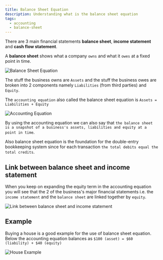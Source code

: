 ```yaml
---
title: Balance Sheet Equation
description: Understanding what is the balance sheet equation
tags:
  - accounting
  - balance-sheet
---
```


There are 3 main financial statements **balance sheet**, **income statement** and **cash flow statement**.

A **balance sheet** shows what a company `owns` and what it `owes` at a fixed point in time.

![Balance Sheet Equation](/balance_sheet_equation/img1.png)

The stuff the business owns are `Assets` and the stuff the business owes are broken into 2 components namely `Liabilities` (from third parties) and `Equity`.

The `accounting equation` also called the balance sheet equation is `Assets = Liabilities + Equity`

![Accounting Equation](/balance_sheet_equation/img2.png)

By using the accounting equation we can also say that `the balance sheet is a snapshot of a business's assets, liabilities and equity at a point in time`.

Also balance sheet equation is the foundation for the double-entry bookkeeping system since for each transaction `the total debits equal the total credits`.

## Link between balance sheet and income statement

When you keep on expanding the equity term in the accounting equation you will see that the 2 of the business's major financial statements i.e. the `income statement` and the `balance sheet` are linked together by `equity`.

![Link between balance sheet and income statement](/balance_sheet_equation/img3.png)

## Example

Buying a house is a good example for the use of balance sheet equation. Below the accounting equation balances as `$100 (asset) = $60 (liability) + $40 (equity)`

![House Example](/balance_sheet_equation/img4.png)
